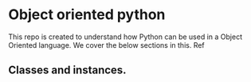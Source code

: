 # Object oriented python

This repo is created to understand how Python can be used in a Object Oriented language. We cover the below sections in this. 
Ref

## Classes and instances. 
